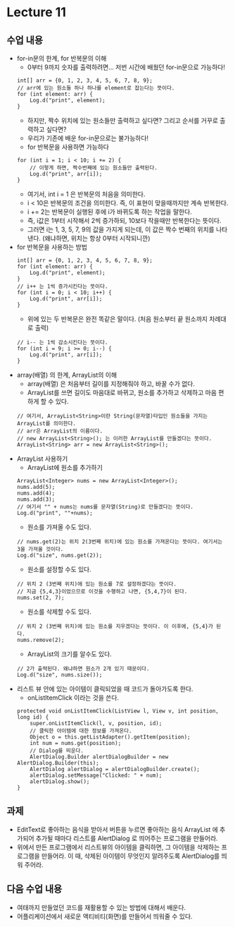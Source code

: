 # Lecture 11

## 수업 내용
- for-in문의 한계, for 반복문의 이해
    - 0부터 9까지 숫자를 출력하려면... 저번 시간에 배웠던 for-in문으로 가능하다!
    ```
    int[] arr = {0, 1, 2, 3, 4, 5, 6, 7, 8, 9};
    // arr에 있는 원소들 하나 하나를 element로 잡는다는 뜻이다.
    for (int element: arr) {
        Log.d("print", element);
    }
    ```
    - 하지만, 짝수 위치에 있는 원소들만 출력하고 싶다면? 그리고 순서를 거꾸로 출력하고 싶다면?
    - 우리가 기존에 배운 for-in문으로는 불가능하다!
    - for 반복문을 사용하면 가능하다
    ```
    for (int i = 1; i < 10; i += 2) {
        // 이렇게 하면, 짝수번째에 있는 원소들만 출력된다.
        Log.d("print", arr[i]);
    }
    ```
    - 여기서, int i = 1 은 반복문의 처음을 의미한다.
    - i < 10은 반복문의 조건을 의미한다. 즉, 이 표현이 맞을때까지만 계속 반복한다.
    - i += 2는 반복문이 실행된 후에 i가 바뀌도록 하는 작업을 말한다.
    - 즉, i값은 1부터 시작해서 2씩 증가하되, 10보다 작을때만 반복한다는 뜻이다.
    - 그러면 i는 1, 3, 5, 7, 9의 값을 가지게 되는데, 이 값은 짝수 번째의 위치를 나타낸다. (왜냐하면, 위치는 항상 0부터 시작되니깐)
- for 반복문을 사용하는 방법
    ```
    int[] arr = {0, 1, 2, 3, 4, 5, 6, 7, 8, 9};
    for (int element: arr) {
        Log.d("print", element);
    }
    // i++ 는 1씩 증가시킨다는 뜻이다.
    for (int i = 0; i < 10; i++) {
        Log.d("print", arr[i]);
    }
    ```
    - 위에 있는 두 반복문은 완전 똑같은 말이다. (처음 원소부터 끝 원소까지 차례대로 출력)
    ```
    // i-- 는 1씩 감소시킨다는 뜻이다.
    for (int i = 9; i >= 0; i--) {
        Log.d("print", arr[i]);
    }
    ```
- array(배열) 의 한계, ArrayList의 이해
    - array(배열) 은 처음부터 길이를 지정해줘야 하고, 바꿀 수가 없다.
    - ArrayList를 쓰면 길이도 마음대로 바뀌고, 원소를 추가하고 삭제하고 마음 편하게 할 수 있다.
    ```
    // 여기서, ArrayList<String>이란 String(문자열)타입인 원소들을 가지는 ArrayList를 의미한다.
    // arr은 ArrayList의 이름이다.
    // new ArrayList<String>(); 는 이러한 ArrayList를 만들겠다는 뜻이다.
    ArrayList<String> arr = new ArrayList<String>();
    ```
- ArrayList 사용하기
    - ArrayList에 원소를 추가하기
    ```
    ArrayList<Integer> nums = new ArrayList<Integer>();
    nums.add(5);
    nums.add(4);
    nums.add(3);
    // 여기서 "" + nums는 nums를 문자열(String)로 만들겠다는 뜻이다.
    Log.d("print", ""+nums);
    ```
    - 원소를 가져올 수도 있다.
    ```
    // nums.get(2)는 위치 2(3번째 위치)에 있는 원소를 가져온다는 뜻이다. 여기서는 3을 가져올 것이다.
    Log.d("size", nums.get(2));
    ```
    - 원소를 설정할 수도 있다.
    ```
    // 위치 2 (3번째 위치)에 있는 원소를 7로 설정하겠다는 뜻이다.
    // 지금 {5,4,3}이었으므로 이것을 수행하고 나면, {5,4,7}이 된다.
    nums.set(2, 7);
    ```
    - 원소를 삭제할 수도 있다.
    ```
    // 위치 2 (3번째 위치)에 있는 원소를 지우겠다는 뜻이다. 이 이후에, {5,4}가 된다.
    nums.remove(2);
    ```
    - ArrayList의 크기를 알수도 있다.
    ```
    // 2가 출력된다. 왜냐하면 원소가 2개 있기 때문이다.
    Log.d("size", nums.size());
    ```
-  리스트 뷰 안에 있는 아이템이 클릭되었을 때 코드가 돌아가도록 한다.
    - onListItemClick 이라는 것을 쓴다.
    ```
    protected void onListItemClick(ListView l, View v, int position, long id) {
        super.onListItemClick(l, v, position, id);
        // 클릭한 아이템에 대한 정보를 가져온다.
        Object o = this.getListAdapter().getItem(position);
        int num = nums.get(position);
        // Dialog를 띄운다.
        AlertDialog.Builder alertDialogBuilder = new AlertDialog.Builder(this);
        AlertDialog alertDialog = alertDialogBuilder.create();
        alertDialog.setMessage("Clicked: " + num);
        alertDialog.show();
    }
    ```

## 과제
- EditText로 좋아하는 음식을 받아서 버튼을 누르면 좋아하는 음식 ArrayList 에 추가되어 추가될 때마다 
리스트를 AlertDialog 로 띄어주는 프로그램을 만들어라.
- 위에서 만든 프로그램에서 리스트뷰의 아이템을 클릭하면, 그 아이템을 삭제하는 프로그램을 만들어라. 이 때,
삭제된 아이템이 무엇인지 알려주도록 AlertDialog를 띄워 주어라.

## 다음 수업 내용
- 여태까지 만들었던 코드를 재활용할 수 있는 방법에 대해서 배운다.
- 어플리케이션에서 새로운 액티비티(화면)를 만들어서 띄워줄 수 있다.
